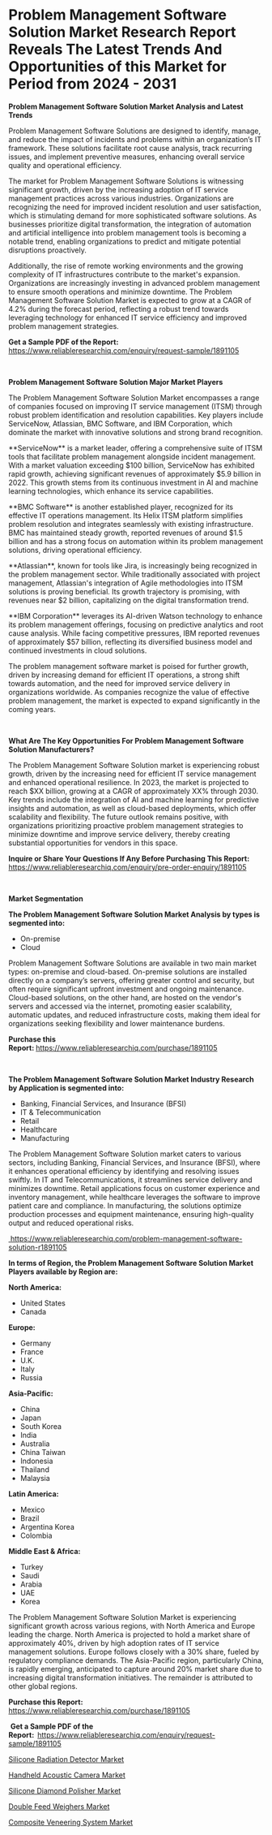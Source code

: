 <p><h1>Problem Management Software Solution Market Research Report Reveals The Latest Trends And Opportunities of this Market for Period from 2024 - 2031</h1></p><p><strong>Problem Management Software Solution Market Analysis and Latest Trends</strong></p>
<p><p>Problem Management Software Solutions are designed to identify, manage, and reduce the impact of incidents and problems within an organization’s IT framework. These solutions facilitate root cause analysis, track recurring issues, and implement preventive measures, enhancing overall service quality and operational efficiency.</p><p>The market for Problem Management Software Solutions is witnessing significant growth, driven by the increasing adoption of IT service management practices across various industries. Organizations are recognizing the need for improved incident resolution and user satisfaction, which is stimulating demand for more sophisticated software solutions. As businesses prioritize digital transformation, the integration of automation and artificial intelligence into problem management tools is becoming a notable trend, enabling organizations to predict and mitigate potential disruptions proactively.</p><p>Additionally, the rise of remote working environments and the growing complexity of IT infrastructures contribute to the market's expansion. Organizations are increasingly investing in advanced problem management to ensure smooth operations and minimize downtime. The Problem Management Software Solution Market is expected to grow at a CAGR of 4.2% during the forecast period, reflecting a robust trend towards leveraging technology for enhanced IT service efficiency and improved problem management strategies.</p></p>
<p><strong>Get a Sample PDF of the Report:&nbsp;</strong> <a href="https://www.reliableresearchiq.com/enquiry/request-sample/1891105?utm_campaign=1732&utm_medium=2&utm_source=Github&utm_content=ia&utm_term=24102024&utm_id=problem-management-software-solution">https://www.reliableresearchiq.com/enquiry/request-sample/1891105</a></p>
<p>&nbsp;</p>
<p><strong>Problem Management Software Solution Major Market Players</strong></p>
<p><p>The Problem Management Software Solution Market encompasses a range of companies focused on improving IT service management (ITSM) through robust problem identification and resolution capabilities. Key players include ServiceNow, Atlassian, BMC Software, and IBM Corporation, which dominate the market with innovative solutions and strong brand recognition.</p><p>**ServiceNow** is a market leader, offering a comprehensive suite of ITSM tools that facilitate problem management alongside incident management. With a market valuation exceeding $100 billion, ServiceNow has exhibited rapid growth, achieving significant revenues of approximately $5.9 billion in 2022. This growth stems from its continuous investment in AI and machine learning technologies, which enhance its service capabilities.</p><p>**BMC Software** is another established player, recognized for its effective IT operations management. Its Helix ITSM platform simplifies problem resolution and integrates seamlessly with existing infrastructure. BMC has maintained steady growth, reported revenues of around $1.5 billion and has a strong focus on automation within its problem management solutions, driving operational efficiency.</p><p>**Atlassian**, known for tools like Jira, is increasingly being recognized in the problem management sector. While traditionally associated with project management, Atlassian's integration of Agile methodologies into ITSM solutions is proving beneficial. Its growth trajectory is promising, with revenues near $2 billion, capitalizing on the digital transformation trend.</p><p>**IBM Corporation** leverages its AI-driven Watson technology to enhance its problem management offerings, focusing on predictive analytics and root cause analysis. While facing competitive pressures, IBM reported revenues of approximately $57 billion, reflecting its diversified business model and continued investments in cloud solutions.</p><p>The problem management software market is poised for further growth, driven by increasing demand for efficient IT operations, a strong shift towards automation, and the need for improved service delivery in organizations worldwide. As companies recognize the value of effective problem management, the market is expected to expand significantly in the coming years.</p></p>
<p>&nbsp;</p>
<p><strong>What Are The Key Opportunities For Problem Management Software Solution Manufacturers?</strong></p>
<p><p>The Problem Management Software Solution market is experiencing robust growth, driven by the increasing need for efficient IT service management and enhanced operational resilience. In 2023, the market is projected to reach $XX billion, growing at a CAGR of approximately XX% through 2030. Key trends include the integration of AI and machine learning for predictive insights and automation, as well as cloud-based deployments, which offer scalability and flexibility. The future outlook remains positive, with organizations prioritizing proactive problem management strategies to minimize downtime and improve service delivery, thereby creating substantial opportunities for vendors in this space.</p></p>
<p><strong>Inquire or Share Your Questions If Any Before Purchasing This Report:</strong> <a href="https://www.reliableresearchiq.com/enquiry/pre-order-enquiry/1891105?utm_campaign=1732&utm_medium=2&utm_source=Github&utm_content=ia&utm_term=24102024&utm_id=problem-management-software-solution">https://www.reliableresearchiq.com/enquiry/pre-order-enquiry/1891105</a></p>
<p>&nbsp;</p>
<p><strong>Market Segmentation</strong></p>
<p><strong>The Problem Management Software Solution Market Analysis by types is segmented into:</strong></p>
<p><ul><li>On-premise</li><li>Cloud</li></ul></p>
<p><p>Problem Management Software Solutions are available in two main market types: on-premise and cloud-based. On-premise solutions are installed directly on a company’s servers, offering greater control and security, but often require significant upfront investment and ongoing maintenance. Cloud-based solutions, on the other hand, are hosted on the vendor's servers and accessed via the internet, promoting easier scalability, automatic updates, and reduced infrastructure costs, making them ideal for organizations seeking flexibility and lower maintenance burdens.</p></p>
<p><strong>Purchase this Report:&nbsp;</strong><a href="https://www.reliableresearchiq.com/purchase/1891105?utm_campaign=1732&utm_medium=2&utm_source=Github&utm_content=ia&utm_term=24102024&utm_id=problem-management-software-solution">https://www.reliableresearchiq.com/purchase/1891105</a></p>
<p>&nbsp;</p>
<p><strong>The Problem Management Software Solution Market Industry Research by Application is segmented into:</strong></p>
<p><ul><li>Banking, Financial Services, and Insurance (BFSI)</li><li>IT & Telecommunication</li><li>Retail</li><li>Healthcare</li><li>Manufacturing</li></ul></p>
<p><p>The Problem Management Software Solution market caters to various sectors, including Banking, Financial Services, and Insurance (BFSI), where it enhances operational efficiency by identifying and resolving issues swiftly. In IT and Telecommunications, it streamlines service delivery and minimizes downtime. Retail applications focus on customer experience and inventory management, while healthcare leverages the software to improve patient care and compliance. In manufacturing, the solutions optimize production processes and equipment maintenance, ensuring high-quality output and reduced operational risks.</p></p>
<p><a href="https://www.reliableresearchiq.com/problem-management-software-solution-r1891105?utm_campaign=1732&utm_medium=2&utm_source=Github&utm_content=ia&utm_term=24102024&utm_id=problem-management-software-solution">&nbsp;https://www.reliableresearchiq.com/problem-management-software-solution-r1891105</a></p>
<p><strong>In terms of Region, the Problem Management Software Solution Market Players available by Region are:</strong></p>
<p>
    <p> <strong> North America: </strong>
        <ul>
            <li>United States</li>
            <li>Canada</li>
        </ul>
        </p> 
    <p> <strong> Europe: </strong>
        <ul>
            <li>Germany</li>
            <li>France</li>
            <li>U.K.</li>
            <li>Italy</li>
            <li>Russia</li>
        </ul>
        </p> 
    <p> <strong> Asia-Pacific: </strong>
        <ul>
            <li>China</li>
            <li>Japan</li>
            <li>South Korea</li>
            <li>India</li>
            <li>Australia</li>
            <li>China Taiwan</li>
            <li>Indonesia</li>
            <li>Thailand</li>
            <li>Malaysia</li>
        </ul>
        </p> 
    <p> <strong> Latin America: </strong>
        <ul>
            <li>Mexico</li>
            <li>Brazil</li>
            <li>Argentina Korea</li>
            <li>Colombia</li>
        </ul>
        </p> 
    <p> <strong> Middle East & Africa: </strong>
        <ul>
            <li>Turkey</li>
            <li>Saudi</li>
            <li>Arabia</li>
            <li>UAE</li>
            <li>Korea</li>
        </ul>
    </p>
    </p>
<p><p>The Problem Management Software Solution Market is experiencing significant growth across various regions, with North America and Europe leading the charge. North America is projected to hold a market share of approximately 40%, driven by high adoption rates of IT service management solutions. Europe follows closely with a 30% share, fueled by regulatory compliance demands. The Asia-Pacific region, particularly China, is rapidly emerging, anticipated to capture around 20% market share due to increasing digital transformation initiatives. The remainder is attributed to other global regions.</p></p>
<p><strong>Purchase this Report: </strong><a href="https://www.reliableresearchiq.com/purchase/1891105?utm_campaign=1732&utm_medium=2&utm_source=Github&utm_content=ia&utm_term=24102024&utm_id=problem-management-software-solution">https://www.reliableresearchiq.com/purchase/1891105</a></p>
<p>&nbsp;<strong>Get a Sample PDF of the Report:&nbsp;&nbsp;</strong><a href="https://www.reliableresearchiq.com/enquiry/request-sample/1891105?utm_campaign=1732&utm_medium=2&utm_source=Github&utm_content=ia&utm_term=24102024&utm_id=problem-management-software-solution">https://www.reliableresearchiq.com/enquiry/request-sample/1891105</a></p>
<p><strong></strong></p>
<p><p><a href="https://www.linkedin.com/pulse/strategic-market-insights-navigating-global-silicone-radiation-ehyze?utm_campaign=1732&utm_medium=2&utm_source=Github&utm_content=ia&utm_term=24102024&utm_id=problem-management-software-solution">Silicone Radiation Detector Market</a></p><p><a href="https://www.linkedin.com/pulse/global-handheld-acoustic-camera-market-pulse-trends-growth-lwjbf?utm_campaign=1732&utm_medium=2&utm_source=Github&utm_content=ia&utm_term=24102024&utm_id=problem-management-software-solution">Handheld Acoustic Camera Market</a></p><p><a href="https://www.linkedin.com/pulse/evolution-silicone-diamond-polisher-market-key-shifts-from-2024-zhm3f?utm_campaign=1732&utm_medium=2&utm_source=Github&utm_content=ia&utm_term=24102024&utm_id=problem-management-software-solution">Silicone Diamond Polisher Market</a></p><p><a href="https://www.linkedin.com/pulse/global-double-feed-weighers-market-pulse-trends-growth-wcjxf?utm_campaign=1732&utm_medium=2&utm_source=Github&utm_content=ia&utm_term=24102024&utm_id=problem-management-software-solution">Double Feed Weighers Market</a></p><p><a href="https://www.linkedin.com/pulse/composite-veneering-system-market-segmentation-geographical-regions-6ni3f?utm_campaign=1732&utm_medium=2&utm_source=Github&utm_content=ia&utm_term=24102024&utm_id=problem-management-software-solution">Composite Veneering System Market</a></p></p>